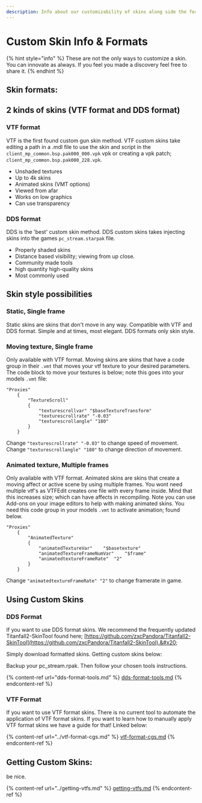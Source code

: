 ```yaml
---
description: Info about our customizability of skins along side the formats.
---
```


# Custom Skin Info & Formats

{% hint style="info" %}
These are not the only ways to customize a skin. You can innovate as always. If you feel you made a discovery feel free to share it.
{% endhint %}

## Skin formats:

## 2 kinds of skins (VTF format and DDS format)

### VTF format

VTF is the first found custom gun skin method. VTF custom skins take editing a path in a .mdl file to use the skin and script in the `client_mp_common.bsp.pak000_000.vpk` vpk or creating a vpk patch; `client_mp_common.bsp.pak000_228.vpk`.&#x20;

* Unshaded textures
* Up to 4k skins
* Animated skins (VMT options)
* Viewed from afar
* Works on low graphics
* Can use transparency

### DDS format

DDS is the 'best' custom skin method. DDS custom skins takes injecting skins into the games `pc_stream.starpak` file.&#x20;

* Properly shaded skins
* Distance based visibility; viewing from up close.&#x20;
* Community made tools
* high quantity high-quality skins
* Most commonly used

## Skin style possibilities

### Static, Single frame

Static skins are skins that don't move in any way. Compatible with VTF and DDS format. Simple and at times, most elegant. DDS formats only skin style.

### Moving texture, Single frame

Only available with VTF format. Moving skins are skins that have a code group in their `.vmt` that moves your vtf texture to your desired parameters. The code block to move your textures is below; note this goes into your models `.vmt` file:

```
"Proxies"
    {
        "TextureScroll"
        {
            "texturescrollvar" "$baseTextureTransform"
            "texturescrollrate" "-0.03"
            "texturescrollangle" "180"
        }
    }
```

Change `"texturescrollrate" "-0.03"` to change speed of movement. \
Change `"texturescrollangle" "180"` to change direction of  movement.

### Animated texture, Multiple frames

Only available with VTF format. Animated skins are skins that create a moving affect or active scene by using multiple frames. You wont need multiple vtf's as VTFEdit creates one file with every frame inside. Mind that this increases size; which can have affects in recompiling. Note you can use Add-ons on your image editors to help with making animated skins. You need this code group in your models `.vmt` to activate animation; found below.

```
"Proxies"
    {
        "AnimatedTexture"
        {
            "animatedTextureVar"	"$basetexture"
			"animatedTextureFrameNumVar"	"$frame"
			"animatedtextureFrameRate"	"2"
        }
    }
```

Change `"animatedtextureFrameRate" "2"` to change framerate in game.

## Using Custom Skins

### DDS Format

If you want to use DDS format skins. We recommend the frequently updated Titanfall2-SkinTool found here; [https://github.com/zxcPandora/Titanfall2-SkinTool](https://github.com/zxcPandora/Titanfall2-SkinTool).&#x20;

Simply download formatted skins. Getting custom skins below:

Backup your pc\_stream.rpak. Then follow your chosen tools instructions.&#x20;

{% content-ref url="dds-format-tools.md" %}
[dds-format-tools.md](dds-format-tools.md)
{% endcontent-ref %}

### VTF Format

If you want to use VTF format skins. There is no current tool to automate the application of VTF format skins. If you want to learn how to manually apply VTF format skins we have a guide for that! Linked below:

{% content-ref url="../vtf-format-cgs.md" %}
[vtf-format-cgs.md](../vtf-format-cgs.md)
{% endcontent-ref %}

## Getting Custom Skins:

be nice.

{% content-ref url="../getting-vtfs.md" %}
[getting-vtfs.md](../getting-vtfs.md)
{% endcontent-ref %}
